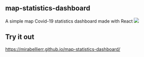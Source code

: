 ## map-statistics-dashboard
A simple map Covid-19 statistics dashboard made with React
![](https://cdn.discordapp.com/attachments/873441703330185250/932587235834994698/Screenshot_2022-01-17_18-47-39.png)

## Try it out
https://mirabellierr.github.io/map-statistics-dashboard/

